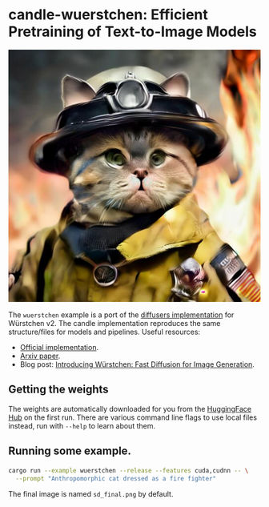 # candle-wuerstchen: Efficient Pretraining of Text-to-Image Models

![anthropomorphic cat dressed as a fire fighter](./assets/cat.jpg)

The `wuerstchen` example is a port of the [diffusers
implementation](https://github.com/huggingface/diffusers/tree/19edca82f1ff194c07317369a92b470dbae97f34/src/diffusers/pipelines/wuerstchen) for Würstchen v2.
The candle implementation reproduces the same structure/files for models and
pipelines. Useful resources:

- [Official implementation](https://github.com/dome272/Wuerstchen).
- [Arxiv paper](https://arxiv.org/abs/2306.00637).
- Blog post: [Introducing Würstchen: Fast Diffusion for Image Generation](https://huggingface.co/blog/wuerstchen).

## Getting the weights

The weights are automatically downloaded for you from the [HuggingFace
Hub](https://huggingface.co/) on the first run. There are various command line
flags to use local files instead, run with `--help` to learn about them.

## Running some example.

```bash
cargo run --example wuerstchen --release --features cuda,cudnn -- \
  --prompt "Anthropomorphic cat dressed as a fire fighter"
```

The final image is named `sd_final.png` by default.
